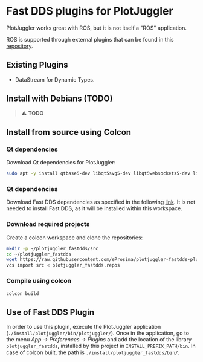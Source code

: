 # Fast DDS plugins for PlotJuggler

PlotJuggler works great with ROS, but it is not itself a "ROS" application.

ROS is supported through external plugins that can be found in this [repository](https://github.com/PlotJuggler/plotjuggler-ros-plugins/).

## Existing Plugins

- DataStream for Dynamic Types.

## Install with Debians (TODO)

> :warning: **TODO**

## Install from source using Colcon

### Qt dependencies

Download Qt dependencies for PlotJuggler:

```sh
sudo apt -y install qtbase5-dev libqt5svg5-dev libqt5websockets5-dev libqt5opengl5-dev libqt5x11extras5-dev libprotoc-dev
```

### Qt dependencies

Download Fast DDS dependencies as specified in the following [link](https://fast-dds.docs.eprosima.com/en/latest/installation/sources/sources_linux.html#requirements).
It is not needed to install Fast DDS, as it will be installed within this workspace.

### Download required projects

Create a colcon workspace and clone the repositories:

```bash
mkdir -p ~/plotjuggler_fastdds/src
cd ~/plotjuggler_fastdds
wget https://raw.githubusercontent.com/eProsima/plotjuggler-fastdds-plugins/main/plotjuggler_fastdds.repos
vcs import src < plotjuggler_fastdds.repos
```

### Compile using colcon

```bash
colcon build
```

## Use of Fast DDS Plugin

In order to use this plugin, execute the PlotJuggler application (`./install/plotjuggler/bin/plotjuggler/`).
Once in the application, go to the menu _App -> Preferences -> Plugins_ and add the location of the library
`plotjuggler_fastdds`, installed by this project in `INSTALL_PREFIX_PATH/bin`.
In case of colcon built, the path is `./install/plotjuggler_fastdds/bin/`.
